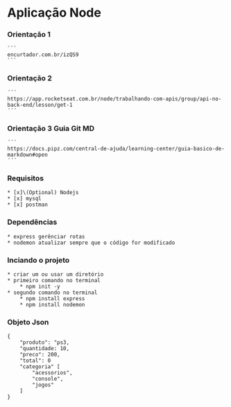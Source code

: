 # Aplicação Node
### Orientação 1
    ```
    encurtador.com.br/izQS9
    ```
### Orientação 2
    ´´´
    https://app.rocketseat.com.br/node/trabalhando-com-apis/group/api-no-back-end/lesson/get-1
    ´´´
### Orientação 3 Guia Git MD
    ´´´
    https://docs.pipz.com/central-de-ajuda/learning-center/guia-basico-de-markdown#open
    ´´´
### Requisitos
    * [x]\(Optional) Nodejs
    * [x] mysql
    * [x] postman

### Dependências
    * express gerênciar rotas
    * nodemon atualizar sempre que o código for modificado

### Inciando o projeto
    * criar um ou usar um diretório
    * primeiro comando no terminal
        * npm init -y
    * segundo comando no terminal
        * npm install express
        * npm install nodemon
### Objeto Json
~~~
{
    "produto": "ps3,
    "quantidade: 10,
    "preco": 200,
    "total": 0
    "categoria" [
        "acessorios",
        "console",
        "jogos"
    ]
}
~~~